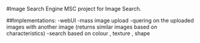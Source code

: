 #Image Search Engine 
MSC project for Image Search. 

##Implementations:
-webUI
-mass image upload 
-quering on the uploaded images with another image (returns similar images based on characteristics)
-search based on colour , texture , shape
